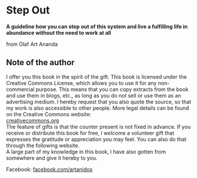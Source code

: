 # Step Out  
**A guideline how you can step out of this system and live a fulfilling life in abundance without the need to work at all**

from Olaf Art Ananda

## Note of the author
I offer you this book in the spirit of the gift. This book is licensed under the Creative Commons License, which allows you to use it for any non-commercial purpose. This means that you can copy extracts from the book and use them in blogs, etc., as long as you do not sell or use them as an advertising medium. I hereby request that you also quote the source, so that my work is also accessible to other people. More legal details can be found on the Creative Commons website:  
[creativecommons.org](creativecommons.org)  
The feature of gifts is that the counter present is not fixed in advance. If you receive or distribute this book for free, I welcome a volunteer gift that expresses the gratitude or appreciation you may feel. You can also do that through the following website.  
A large part of my knowledge in this book, I have also gotten from somewhere and give it hereby to you.

Facebook: 	[facebook.com/artanidos](facebook.com/artanidos)